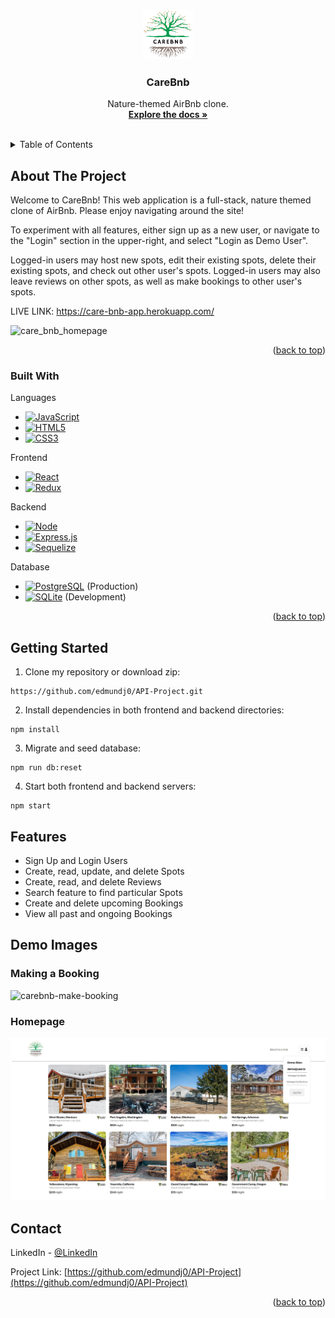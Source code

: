 <!-- Improved compatibility of back to top link: See: https://github.com/othneildrew/Best-README-Template/pull/73 -->
<a name="readme-top"></a>
<!--
*** Thanks for checking out the Best-README-Template. If you have a suggestion
*** that would make this better, please fork the repo and create a pull request
*** or simply open an issue with the tag "enhancement".
*** Don't forget to give the project a star!
*** Thanks again! Now go create something AMAZING! :D
-->



<!-- PROJECT SHIELDS -->
<!--
*** I'm using markdown "reference style" links for readability.
*** Reference links are enclosed in brackets [ ] instead of parentheses ( ).
*** See the bottom of this document for the declaration of the reference variables
*** for contributors-url, forks-url, etc. This is an optional, concise syntax you may use.
*** https://www.markdownguide.org/basic-syntax/#reference-style-links
-->
<!-- [![Contributors][contributors-shield]][contributors-url]
[![Forks][forks-shield]][forks-url]
[![Stargazers][stars-shield]][stars-url]
[![Issues][issues-shield]][issues-url]
[![MIT License][license-shield]][license-url] -->
<!-- [![LinkedIn][linkedin-shield]][linkedin-url] -->



<!-- PROJECT LOGO -->
<br />
<div align="center">
  <a href="https://github.com/edmundj0/API-Project">
    <img src="https://raw.githubusercontent.com/edmundj0/Care-bnb-images/main/Carebnb-logo.png" alt="Logo" width="80" height="80">
  </a>

<h3 align="center">CareBnb</h3>

  <p align="center">
    Nature-themed AirBnb clone.
    <br />
    <a href="https://github.com/edmundj0/API-Project"><strong>Explore the docs »</strong></a>
    <br />
    <br />
    <!-- <a href="https://github.com/github_username/repo_name">View Demo</a>
    ·
    <a href="https://github.com/github_username/repo_name/issues">Report Bug</a>
    ·
    <a href="https://github.com/github_username/repo_name/issues">Request Feature</a>
  </p> -->
</div>



<!-- TABLE OF CONTENTS -->
<details>
  <summary>Table of Contents</summary>
  <ol>
    <li>
      <a href="#about-the-project">About The Project</a>
    </li>
    <li>
      <a href="#getting-started">Getting Started</a>
      <!-- <ul>
        <li><a href="#prerequisites">Prerequisites</a></li>
        <li><a href="#installation">Installation</a></li>
      </ul> -->
    </li>
    <li><a href="#features">Features</a></li>
    <!-- <li><a href="#usage">Usage</a></li> -->
    <!-- <li><a href="#roadmap">Roadmap</a></li> -->
    <!-- <li><a href="#contributing">Contributing</a></li>
    <li><a href="#license">License</a></li> -->
    <li><a href="#contact">Contact</a></li>
    <!-- <li><a href="#acknowledgments">Acknowledgments</a></li> -->
  </ol>
</details>



<!-- ABOUT THE PROJECT -->
## About The Project

<!-- [![Product Name Screen Shot][product-screenshot]](https://example.com)

Here's a blank template to get started: To avoid retyping too much info. Do a search and replace with your text editor for the following: `github_username`, `repo_name`, `twitter_handle`, `linkedin_username`, `email_client`, `email`, `project_title`, `project_description` -->

Welcome to CareBnb! This web application is a full-stack, nature themed clone of AirBnb. Please enjoy navigating around the site! 

To experiment with all features, either sign up as a new user, or navigate to the "Login" section in the upper-right, and select "Login as Demo User".

Logged-in users may host new spots, edit their existing spots, delete their existing spots, and check out other user's spots. Logged-in users may also leave reviews on other spots, as well as make bookings to other user's spots.


LIVE LINK: https://care-bnb-app.herokuapp.com/

![care_bnb_homepage](https://user-images.githubusercontent.com/102005831/226246814-713d84aa-2381-4854-90fd-aca10deb5f26.jpg)



<p align="right">(<a href="#readme-top">back to top</a>)</p>



### Built With

Languages
* [![JavaScript][JavaScript]][JavaScript-url]
* [![HTML5][HTML]][HTML-url]
* [![CSS3][CSS]][CSS-url]

Frontend
* [![React][React.js]][React-url]
* [![Redux][Redux]][Redux-url]

Backend
* [![Node][Node.js]][Nodejs-url]
* [![Express.js][Express.js]][Expressjs-url]
* [![Sequelize][Sequelize]][Sequelize-url]

Database
* [![PostgreSQL][PostgreSQL]][PostgreSQL-url] (Production)
* [![SQLite][SQLite]][SQLite-url] (Development)


<!--
<h3>Languages</h3>
- CSS
- HTML
- JavaScript

<h3>Frontend</h3>
- React
- Redux

<h3>Backend</h3>
- Node.js
- Express.js
- SQLite
- Sequelize
- PostgreSQL
-->

<p align="right">(<a href="#readme-top">back to top</a>)</p>



<!-- GETTING STARTED -->
## Getting Started

1. Clone my repository or download zip:
```
https://github.com/edmundj0/API-Project.git
```
2. Install dependencies in both frontend and backend directories:
```
npm install
```

3. Migrate and seed database:
```
npm run db:reset
```

4. Start both frontend and backend servers:
```
npm start
```

## Features

<ul>
  <li>Sign Up and Login Users</li>
  <li>Create, read, update, and delete Spots</li>
  <li>Create, read, and delete Reviews</li>
  <li>Search feature to find particular Spots</li>
  <li>Create and delete upcoming Bookings</li>
  <li>View all past and ongoing Bookings</li>
</ul>


## Demo Images


### Making a Booking
![carebnb-make-booking](https://user-images.githubusercontent.com/102005831/226249197-9e800064-90c0-4809-9223-857f045efb60.gif)

### Homepage
![CareBnb Home Page](https://raw.githubusercontent.com/edmundj0/Care-bnb-images/main/demo-image.jpg)


<!-- ### Prerequisites

This is an example of how to list things you need to use the software and how to install them.
* npm
  ```sh
  npm install npm@latest -g
  ``` -->

<!-- ### Installation

1. Get a free API Key at [https://example.com](https://example.com)
2. Clone the repo
   ```sh
   git clone https://github.com/github_username/repo_name.git
   ```
3. Install NPM packages
   ```sh
   npm install
   ```
4. Enter your API in `config.js`
   ```js
   const API_KEY = 'ENTER YOUR API';
   ```

<p align="right">(<a href="#readme-top">back to top</a>)</p> -->



<!-- USAGE EXAMPLES -->
<!-- ## Usage

Use this space to show useful examples of how a project can be used. Additional screenshots, code examples and demos work well in this space. You may also link to more resources.

_For more examples, please refer to the [Documentation](https://example.com)_

<p align="right">(<a href="#readme-top">back to top</a>)</p> -->



<!-- ROADMAP
## Roadmap

- [ ] Add ability to edit reviews
- [ ] Ability to create, read, update, and delete bookings on existing spots
- [ ] Search feature for spots
    - [ ] Ability to implement search parameters to search through spots

See the [open issues](https://github.com/edmundj0/API-Project/issues) for a full list of proposed features (and known issues).

<p align="right">(<a href="#readme-top">back to top</a>)</p>
 -->


<!-- CONTRIBUTING
## Contributing

Contributions are what make the open source community such an amazing place to learn, inspire, and create. Any contributions you make are **greatly appreciated**.

If you have a suggestion that would make this better, please fork the repo and create a pull request. You can also simply open an issue with the tag "enhancement".
Don't forget to give the project a star! Thanks again!

1. Fork the Project
2. Create your Feature Branch (`git checkout -b feature/AmazingFeature`)
3. Commit your Changes (`git commit -m 'Add some AmazingFeature'`)
4. Push to the Branch (`git push origin feature/AmazingFeature`)
5. Open a Pull Request

<p align="right">(<a href="#readme-top">back to top</a>)</p> -->



<!-- LICENSE -->
<!-- ## License

Distributed under the MIT License. See `LICENSE.txt` for more information.

<p align="right">(<a href="#readme-top">back to top</a>)</p> -->



<!-- CONTACT -->
## Contact

LinkedIn - [@LinkedIn](https://www.linkedin.com/in/edmund-ju/)

Project Link: [https://github.com/edmundj0/API-Project](https://github.com/edmundj0/API-Project)

<p align="right">(<a href="#readme-top">back to top</a>)</p>



<!-- ACKNOWLEDGMENTS -->
<!-- ## Acknowledgments

* []()
* []()
* []()

<p align="right">(<a href="#readme-top">back to top</a>)</p> -->



<!-- MARKDOWN LINKS & IMAGES -->
<!-- https://www.markdownguide.org/basic-syntax/#reference-style-links -->
[contributors-shield]: https://img.shields.io/github/contributors/github_username/repo_name.svg?style=for-the-badge
[contributors-url]: https://github.com/github_username/repo_name/graphs/contributors
[forks-shield]: https://img.shields.io/github/forks/github_username/repo_name.svg?style=for-the-badge
[forks-url]: https://github.com/github_username/repo_name/network/members
[stars-shield]: https://img.shields.io/github/stars/github_username/repo_name.svg?style=for-the-badge
[stars-url]: https://github.com/github_username/repo_name/stargazers
[issues-shield]: https://img.shields.io/github/issues/github_username/repo_name.svg?style=for-the-badge
[issues-url]: https://github.com/github_username/repo_name/issues
[license-shield]: https://img.shields.io/github/license/github_username/repo_name.svg?style=for-the-badge
[license-url]: https://github.com/github_username/repo_name/blob/master/LICENSE.txt
[linkedin-shield]: https://img.shields.io/badge/-LinkedIn-black.svg?style=for-the-badge&logo=linkedin&colorB=555
[linkedin-url]: https://linkedin.com/in/linkedin_username
[product-screenshot]: images/screenshot.png
[Next.js]: https://img.shields.io/badge/next.js-000000?style=for-the-badge&logo=nextdotjs&logoColor=white
[Next-url]: https://nextjs.org/
[React.js]: https://img.shields.io/badge/React-20232A?style=for-the-badge&logo=react&logoColor=61DAFB
[React-url]: https://reactjs.org/
[Vue.js]: https://img.shields.io/badge/Vue.js-35495E?style=for-the-badge&logo=vuedotjs&logoColor=4FC08D
[Vue-url]: https://vuejs.org/
[Angular.io]: https://img.shields.io/badge/Angular-DD0031?style=for-the-badge&logo=angular&logoColor=white
[Angular-url]: https://angular.io/
[Svelte.dev]: https://img.shields.io/badge/Svelte-4A4A55?style=for-the-badge&logo=svelte&logoColor=FF3E00
[Svelte-url]: https://svelte.dev/
[Laravel.com]: https://img.shields.io/badge/Laravel-FF2D20?style=for-the-badge&logo=laravel&logoColor=white
[Laravel-url]: https://laravel.com
[Bootstrap.com]: https://img.shields.io/badge/Bootstrap-563D7C?style=for-the-badge&logo=bootstrap&logoColor=white
[Bootstrap-url]: https://getbootstrap.com
[JQuery.com]: https://img.shields.io/badge/jQuery-0769AD?style=for-the-badge&logo=jquery&logoColor=white
[JQuery-url]: https://jquery.com
[Nodejs-url]: https://nodejs.org/en
[Node.js]: https://img.shields.io/badge/Node.js-339933?style=for-the-badge&logo=nodedotjs&logoColor=white
[Express.js]: https://img.shields.io/badge/Express.js-000000?style=for-the-badge&logo=express&logoColor=white
[Expressjs-url]: https://expressjs.com/
[Redux]: https://img.shields.io/badge/redux-%23593d88.svg?style=for-the-badge&logo=redux&logoColor=white
[Redux-url]: https://redux.js.org/
[JavaScript]: https://img.shields.io/badge/javascript-%23323330.svg?style=for-the-badge&logo=javascript&logoColor=%23F7DF1E
[JavaScript-url]: https://www.javascript.com/
[CSS]: https://img.shields.io/badge/css3-%231572B6.svg?style=for-the-badge&logo=css3&logoColor=white
[CSS-url]: https://www.w3.org/Style/CSS/Overview.en.html
[HTML]: https://img.shields.io/badge/html5-%23E34F26.svg?style=for-the-badge&logo=html5&logoColor=white
[HTML-url]: https://developer.mozilla.org/en-US/docs/Web/HTML
[Sequelize]: https://img.shields.io/badge/Sequelize-%23D42027.svg?style=for-the-badge&logo=sequelize&logoColor=white
[Sequelize-url]: https://sequelize.org/
[SQLite]: https://img.shields.io/badge/SQLite-%2307405e.svg?style=for-the-badge&logo=sqlite&logoColor=white
[SQLite-url]: https://sqlite.org/index.html
[PostgreSQL]: https://img.shields.io/badge/PostgreSQL-%232E3440.svg?style=for-the-badge&logo=postgresql&logoColor=white
[PostgreSQL-url]: https://www.postgresql.org/
